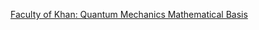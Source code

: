 [Faculty of Khan: Quantum Mechanics Mathematical Basis](https://www.youtube.com/playlist?list=PLdgVBOaXkb9Bv466YnyxslT4gIlSZdtjw)